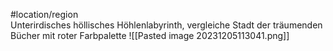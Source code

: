 #location/region  
Unterirdisches höllisches Höhlenlabyrinth, vergleiche Stadt der träumenden Bücher mit roter Farbpalette
![[Pasted image 20231205113041.png]]